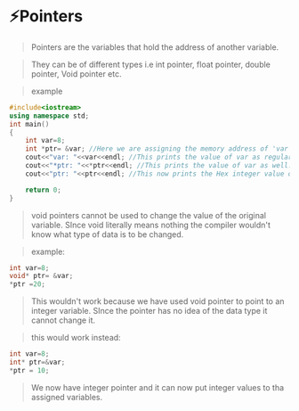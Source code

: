 # ⚡Pointers

> Pointers are the variables that hold the address of another variable.

> They can be of different types i.e int pointer, float pointer, double pointer, Void pointer etc.

> example

```c++
#include<iostream>
using namespace std;
int main()
{
    int var=8;
    int *ptr= &var; //Here we are assigning the memory address of 'var' to the integer pointer 'ptr'
    cout<<"var: "<<var<<endl; //This prints the value of var as regular
    cout<<"*ptr: "<<*ptr<<endl; //This prints the value of var as well. Because ptr is holding the memory adderess of var and using * we can access the value
    cout<<"ptr: "<<ptr<<endl; //This now prints the Hex integer value of the memory locatio of var. SInce no * is used it prints the actual memory location of var.

    return 0;
}

```

> void pointers cannot be used to change the value of the original variable. SInce void literally means nothing the compiler wouldn't know what type of data is to be changed.

> example:

```c++
int var=8;
void* ptr= &var;
*ptr =20;
```
> This wouldn't work because we have used void pointer to point to an integer variable. SInce the pointer has no idea of the data type it cannot change it.

> this would work instead:

```c++
int var=8;
int* ptr=&var;
*ptr = 10;
```

> We now have integer pointer and it can now put integer values to tha assigned variables.
